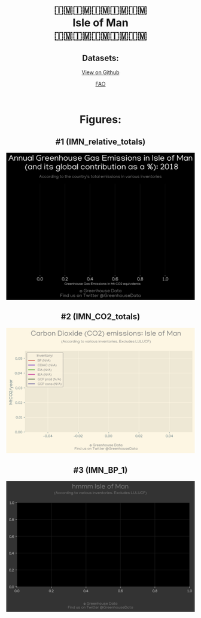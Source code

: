 
<center>
<h1 align="center">
🇮🇲🇮🇲🇮🇲🇮🇲🇮🇲
<br>
Isle of Man
<br>
🇮🇲🇮🇲🇮🇲🇮🇲🇮🇲
</h1>
<h2>Datasets:</h2>
<p><a href="https://github.com/dquintani/GreenhouseData/tree/master/country_data/IMN_Isle of Man/data">View on Github</a>
<br></p><p><a href="data/IMN_FAO.csv">FAO</a></p><p><br></p>
<h1>Figures:</h1><h2>#1 (IMN_relative_totals)</h2>
<p><img alt="" src="figures/IMN_relative_totals.png" /></p><h2>#2 (IMN_CO2_totals)</h2>
<p><img alt="" src="figures/IMN_CO2_totals.png" /></p><h2>#3 (IMN_BP_1)</h2>
<p><img alt="" src="figures/IMN_BP_1.png" /></p>